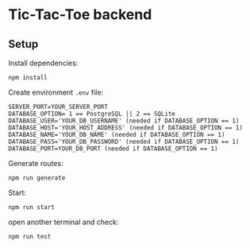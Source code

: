 # Tic-Tac-Toe backend

## Setup

Install dependencies:

    npm install

Create environment `.env` file:

    SERVER_PORT=YOUR_SERVER_PORT
    DATABASE_OPTION= 1 == PostgreSQL || 2 == SQLite
    DATABASE_USER='YOUR_DB_USERNAME' (needed if DATABASE_OPTION == 1)
    DATABASE_HOST='YOUR_HOST_ADDRESS' (needed if DATABASE_OPTION == 1)
    DATABASE_NAME='YOUR_DB_NAME' (needed if DATABASE_OPTION == 1)
    DATABASE_PASS='YOUR_DB_PASSWORD' (needed if DATABASE_OPTION == 1)
    DATABASE_PORT=YOUR_DB_PORT (needed if DATABASE_OPTION == 1)

Generate routes:

    npm run generate

Start:

    npm run start

open another terminal and check:

    npm run test


